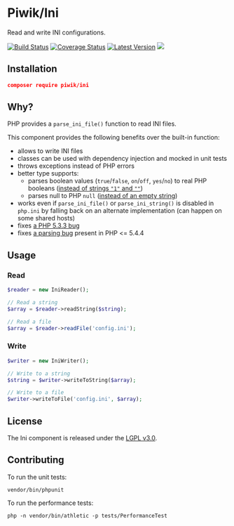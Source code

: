 # Piwik/Ini

Read and write INI configurations.

[![Build Status](https://img.shields.io/travis/piwik/component-ini.svg?style=flat-square)](https://travis-ci.org/piwik/component-ini)
[![Coverage Status](https://img.shields.io/coveralls/piwik/component-ini/master.svg?style=flat-square)](https://coveralls.io/r/piwik/component-ini?branch=master)
[![Latest Version](https://img.shields.io/github/release/piwik/component-ini.svg?style=flat-square)](https://packagist.org/packages/piwik/component-ini)
[![](https://img.shields.io/packagist/dm/piwik/ini.svg?style=flat-square)](https://packagist.org/packages/piwik/ini)

## Installation

```json
composer require piwik/ini
```

## Why?

PHP provides a `parse_ini_file()` function to read INI files.

This component provides the following benefits over the built-in function:

- allows to write INI files
- classes can be used with dependency injection and mocked in unit tests
- throws exceptions instead of PHP errors
- better type supports:
  - parses boolean values (`true`/`false`, `on`/`off`, `yes`/`no`) to real PHP booleans ([instead of strings `"1"` and `""`](http://3v4l.org/JuvOT))
  - parses null to PHP `null` ([instead of an empty string](http://3v4l.org/KSoj2))
- works even if `parse_ini_file()` or `parse_ini_string()` is disabled in `php.ini` by falling back on an alternate implementation (can happen on some shared hosts)
- fixes [a PHP 5.3.3 bug](http://3v4l.org/jD1Lh)
- fixes [a parsing bug](http://3v4l.org/m24cT) present in PHP <= 5.4.4

## Usage

### Read

```php
$reader = new IniReader();

// Read a string
$array = $reader->readString($string);

// Read a file
$array = $reader->readFile('config.ini');
```

### Write

```php
$writer = new IniWriter();

// Write to a string
$string = $writer->writeToString($array);

// Write to a file
$writer->writeToFile('config.ini', $array);
```

## License

The Ini component is released under the [LGPL v3.0](http://choosealicense.com/licenses/lgpl-3.0/).

## Contributing

To run the unit tests:

```
vendor/bin/phpunit
```

To run the performance tests:

```
php -n vendor/bin/athletic -p tests/PerformanceTest
```
